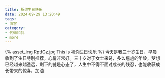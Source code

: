 ```yaml
---
title: 祝你生日快乐
date: 2024-09-29 13:20:49
tags:
- 博客
category:
- 代码和我
- more
---
```

{% asset_img RptfGz.jpg This is 祝你生日快乐 %}
今天是我三十岁生日，早晨收到了生日特别推荐，心情非常好。三十岁对于女士来说，多么尴尬的年龄，梦想已经越来越遥远，剩下的就是心态了，人生中不得不面对成长的残忍，也能收获成长带来的惊喜，加油